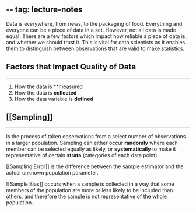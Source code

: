 --
tag: lecture-notes
---
Data is everywhere, from news, to the packaging of food. Everything and everyone can be a piece of data in a set. However, not all data is made equal. There are a few factors which impact how reliable a piece of data is, and whether we should trust it. This is vital for data scientists as it enables them to distinguish between observations that are valid to make statistics.

## Factors that Impact Quality of Data
---
1. How the data is **measured
2. How the data is **collected**
3. How the data variable is **defined**

## [[Sampling]]
---
Is the process of taken observations from a select number of observations in a larger population. Sampling can either occur **randomly** where each member can be selected equally as likely, or **systematically** to make it representative of certain **strata** (categories of each data point). 

[[Sampling Error]] is the difference between the sample estimator and the actual unknown population parameter. 

[[Sample Bias]] occurs when a sample is collected in a way that some members of the population are more or less likely to be included than others, and therefore the sample is not representative of the whole population. 
